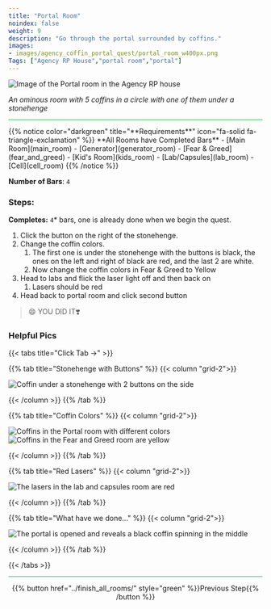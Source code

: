```yaml
---
title: "Portal Room"
noindex: false
weight: 9
description: "Go through the portal surrounded by coffins."
images:
- images/agency_coffin_portal_quest/portal_room_w400px.png
Tags: ["Agency RP House","portal room","portal"]
---
```


![Image of the Portal room in the Agency RP house](/images/agency_coffin_portal_quest/portal_room_w400px.png)

_An ominous room with 5 coffins in a circle with one of them under a stonehenge_

<hr style="background-color: #28b44c" size=8>
{{% notice color="darkgreen" title="**Requirements**" icon="fa-solid fa-triangle-exclamation"  %}}
**All Rooms have Completed Bars**
- [Main Room](main_room)
- [Generator](generator_room)
- [Fear & Greed](fear_and_greed)
- [Kid's Room](kids_room)
- [Lab/Capsules](lab_room)
- [Cell](cell_room)
{{% /notice %}}

**Number of Bars**: `4`

### Steps:

**Completes:** `4`* bars, one is already done when we begin the quest.

1. Click the button on the right of the stonehenge.
1. Change the coffin colors.
    1. The first one is under the stonehenge with the buttons is black, the ones on the left and right of black are red, and the last 2 are white.
    1. Now change the coffin colors in Fear & Greed to Yellow
1. Head to labs and flick the laser light off and then back on
    1. Lasers should be red
1. Head back to portal room and click second button 

> :smile: YOU DID IT❣️

### Helpful Pics
{{< tabs title="Click Tab ->" >}}

{{% tab title="Stonehenge with Buttons" %}}
{{< column "grid-2">}}

![Coffin under a stonehenge with 2 buttons on the side](/images/agency_coffin_portal_quest/portal_room_click_right_button.png)

{{< /column >}}
{{% /tab %}}

{{% tab title="Coffin Colors" %}}
{{< column "grid-2">}}

![Coffins in the Portal room with different colors](/images/agency_coffin_portal_quest/portal_room_coffin_colors.png)
![Coffins in the Fear and Greed room are yellow](/images/agency_coffin_portal_quest/portal_room_change_coffin_color_in_fear_&_greed_room.png)

{{< /column >}}
{{% /tab %}}

{{% tab title="Red Lasers" %}}
{{< column "grid-2">}}

![The lasers in the lab and capsules room are red](/images/agency_coffin_portal_quest/portal_room_change_lasers_red_lab_room.png)

{{< /column >}}
{{% /tab %}}

{{% tab title="What have we done..." %}}
{{< column "grid-2">}}

![The portal is opened and reveals a black coffin spinning in the middle](/images/agency_coffin_portal_quest/portal_room_after_second_button_clicked.png)

{{< /column >}}
{{% /tab %}}

{{< /tabs >}}

<hr style="background-color: #28b44c" size=8>

<div align="center">{{% button href="../finish_all_rooms/" style="green" %}}Previous Step{{% /button %}}</div>
